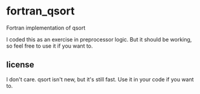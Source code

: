 # fortran_qsort
Fortran implementation of qsort

I coded this as an exercise in preprocessor logic. But it should be working, so feel free to use it if you want to. 

## license

I don't care. qsort isn't new, but it's still fast. Use it in your code if you want to.
